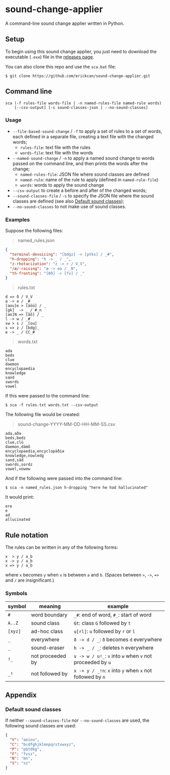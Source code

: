 # sound-change-applier
A command-line sound change applier written in Python.

## Setup
To begin using this sound change applier, you just need to download the executable (`.exe`) file in the [releases page](https://github.com/erickcan/sound-change-applier/releases).

You can also clone this repo and use the `sca.bat` file:
```
$ git clone https://github.com/erickcan/sound-change-applier.git
```

## Command line
```
sca (-f rules-file words-file | -n named-rules-file named-rule words)
    [--csv-output] [-s sound-classes-json | --no-sound-classes]
```
### Usage
- `--file-based-sound-change` / `-f` to apply a set of rules to a set of words, each defined in a separate file, creating a text file with the changed words;
  - `rules-file`: text file with the rules
  - `words-file`: text file with the words
- `--named-sound-change` / `-n` to apply a named sound change to words passed on the command line, and then prints the words after the change;
  - `named-rules-file`: JSON file where sound classes are defined
  - `named-rule`: name of the rule to apply (defined in `named-rule-file`)
  - `words`: words to apply the sound change
- `--csv-output` to create a before and after of the changed words;
- `--sound-classes-file` / `-s` to specify the JSON file where the sound classes are defined (see also [Default sound classes](#default-sound-classes));
- `--no-sound-classes` to not make use of sound classes.

### Examples
Suppose the following files:

> named_rules.json
```json
{
  "terminal-devoicing": "[bdgz] -> [ptks] / _#",
  "h-dropping": "h -> _ / _",
  "z-rhotacization": "z -> r / V_V",
  "/æ/-raising": "æ -> eə / _N",
  "th-fronting": "[θð] -> [fv] / _"
}
```

> rules.txt
```
d => ð / V_V
a -> ə / _#
[aou]e > [äöü] / _
[gk]  -> _ / #_n
[ao]N => [ãõ] / _
l -> w / _#
sw > s / _[ou]
s => z / [bdg]_
e -> _ / CC_#
```

> words.txt
```
ada
beds
clue
daemon
encyclopaedia
knowledge
sand
swords
vowel
```

If this were passed to the command line:
```
$ sca -f rules.txt words.txt --csv-output
```
The following file would be created:

> sound-change-YYYY-MM-DD-HH-MM-SS.csv
```csv
ada,aðə
beds,bedz
clue,clü
daemon,dämõ
encyclopaedia,encyclopäðiə
knowledge,nowledg
sand,sãd
swords,sordz
vowel,vowew
```

And if the following were passed into the command line:
```
$ sca -n named_rules.json h-dropping "here he had hallucinated"
```
It would print:
```
ere
e
ad
allucinated
```

## Rule notation
The rules can be written in any of the following forms:
```
x  > y / a_b
x -> y / a_b
x => y / a_b
```
where `x` becomes `y` when `x` is between `a` and `b`. (Spaces between `>`, `->`, `=>` and `/` are insignificant.)

### Symbols
| symbol  | meaning          | example                                                    |
| ------- | ---------------- | ---------------------------------------------------------- |
| `#`     | word boundary    | `_#`: end of word, `#_`: start of word                     |
| `A..Z`  | sound class      | `Gt`: class `G` followed by `t`                            |
| `[xyz]` | ad-hoc class     | `u[rl]`: `u` followed by `r` or `l`                        |
| `_`     | everywhere       | `ð -> d / _`: `ð` becomes `d` everywhere                   |
| `_`     | sound-eraser     | `h -> _ / _`: deletes `h` everywhere                       |
| `!_`    | not proceeded by | `v -> w / u!_`: `v` into `w` when `v` not proceeded by `u` |
| `_!`    | not followed by  | `x -> y / _!n`: `x` into `y` when `x` not followed by `n`  |

## Appendix

### Default sound classes
If neither `--sound-classes-file` nor `--no-sound-classes` are used, the following sound classes are used:
```json
{
  "V": "aeiou",
  "C": "bcdfghjklmnpqrstvwxyz",
  "P": "pbtdkg",
  "F": "fvsz",
  "N": "mn",
  "S": "sz"
}
```
